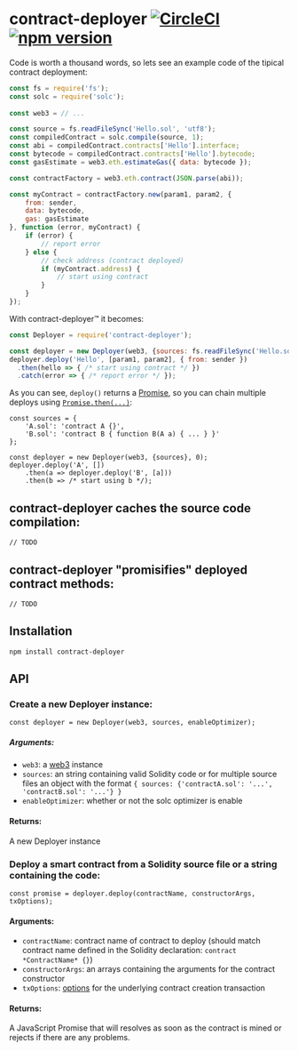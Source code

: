 # contract-deployer [![CircleCI](https://circleci.com/gh/BancoSabadell/contract-deployer.svg?style=shield)](https://circleci.com/gh/BancoSabadell/contract-deployer) [![npm version](https://img.shields.io/npm/v/contract-deployer.svg?style=flat)](https://www.npmjs.com/package/contract-deployer) 

Code is worth a thousand words, so lets see an example code of the tipical contract deployment:

```javascript
const fs = require('fs');
const solc = require('solc');
    
const web3 = // ...

const source = fs.readFileSync('Hello.sol', 'utf8');
const compiledContract = solc.compile(source, 1);
const abi = compiledContract.contracts['Hello'].interface;
const bytecode = compiledContract.contracts['Hello'].bytecode;
const gasEstimate = web3.eth.estimateGas({ data: bytecode });

const contractFactory = web3.eth.contract(JSON.parse(abi));

const myContract = contractFactory.new(param1, param2, {
    from: sender,
    data: bytecode,
    gas: gasEstimate
}, function (error, myContract) {
    if (error) {
        // report error
    } else {
        // check address (contract deployed)
        if (myContract.address) {
            // start using contract
        }
    }
});
```

With contract-deployer&trade; it becomes:

```javascript
const Deployer = require('contract-deployer');

const deployer = new Deployer(web3, {sources: fs.readFileSync('Hello.sol', 'utf8')}, 0);
deployer.deploy('Hello', [param1, param2], { from: sender })
  .then(hello => { /* start using contract */ })
  .catch(error => { /* report error */ });
```

As you can see, `deploy()` returns a [Promise](https://developer.mozilla.org/en-US/docs/Web/JavaScript/Reference/Global_Objects/Promise), so you can chain multiple deploys using [`Promise.then(...)`](https://developer.mozilla.org/en-US/docs/Web/JavaScript/Reference/Global_Objects/Promise/then):

```
const sources = {
    'A.sol': 'contract A {}',
    'B.sol': 'contract B { function B(A a) { ... } }'
};

const deployer = new Deployer(web3, {sources}, 0);
deployer.deploy('A', [])
    .then(a => deployer.deploy('B', [a]))
    .then(b => /* start using b */);
```

## contract-deployer caches the source code compilation:

    // TODO

## contract-deployer "promisifies" deployed contract methods:

    // TODO

## Installation

    npm install contract-deployer

## API

### Create a new Deployer instance:

    const deployer = new Deployer(web3, sources, enableOptimizer);

##### Arguments:

* `web3`: a [web3](https://github.com/ethereum/web3.js) instance
* `sources`: an string containing valid Solidity code or for multiple source files an object with the format `{ sources: {'contractA.sol': '...', 'contractB.sol': '...'} }`
* `enableOptimizer`: whether or not the solc optimizer is enable

#### Returns:

A new Deployer instance

### Deploy a smart contract from a Solidity source file or a string containing the code:

    const promise = deployer.deploy(contractName, constructorArgs, txOptions);

#### Arguments:

* `contractName`: contract name of contract to deploy (should match contract name defined in the Solidity declaration: `contract *ContractName* {}`)
* `constructorArgs`: an arrays containing the arguments for the contract constructor
* `txOptions`: [options](https://github.com/ethereum/wiki/wiki/JavaScript-API#parameters-24) for the underlying contract creation transaction
    
#### Returns:

A JavaScript Promise that will resolves as soon as the contract is mined or rejects if there are any problems.
